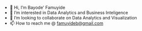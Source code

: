 - 👋 Hi, I’m Bayode' Famuyide
- 👀 I’m interested in Data Analytics and Business Inteligence
- 💞️ I’m looking to collaborate on Data Analytics and Visualization
- 📫 How to reach me @ famuyideb@gmail.com

<!---
Bayode001/Bayode001 is a ✨ special ✨ repository because its `README.md` (this file) appears on your GitHub profile.
You can click the Preview link to take a look at your changes.
--->
